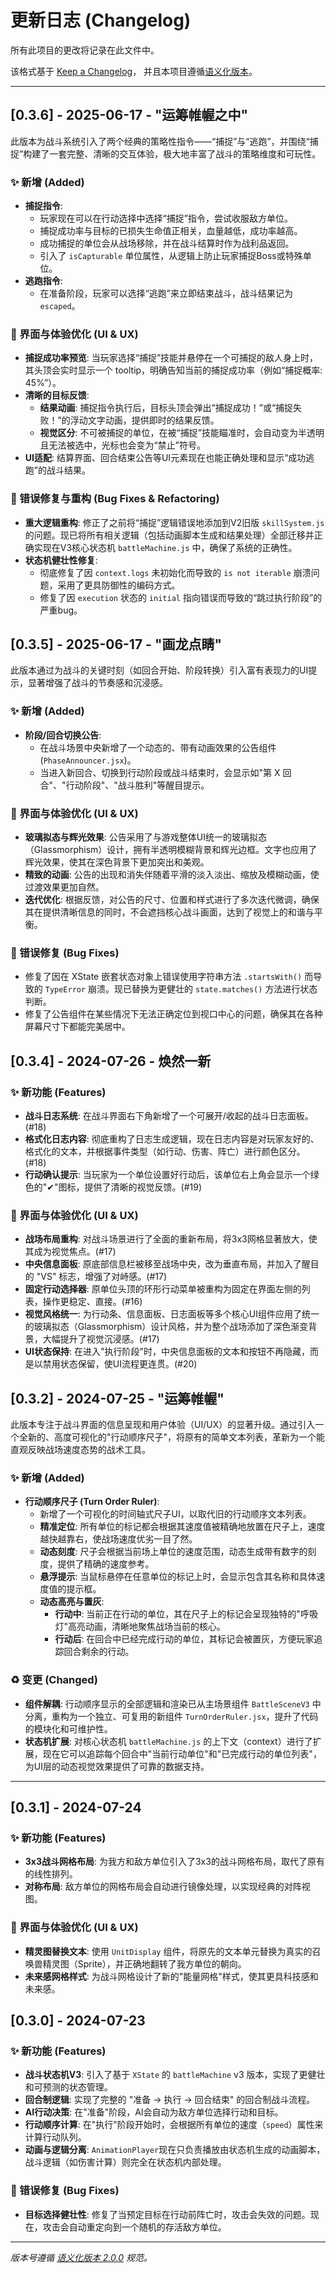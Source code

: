 <!--
 * @Author: Sirius 540363975@qq.com
 * @Date: 2025-06-15 06:15:28
 * @LastEditors: Sirius 540363975@qq.com
 * @LastEditTime: 2025-06-17 07:58:25
-->
# 更新日志 (Changelog)

所有此项目的更改将记录在此文件中。

该格式基于 [Keep a Changelog](https://keepachangelog.com/zh-CN/1.0.0/)，
并且本项目遵循[语义化版本](https://semver.org/spec/v2.0.0.html)。

---

## [0.3.6] - 2025-06-17 - "运筹帷幄之中"

此版本为战斗系统引入了两个经典的策略性指令——“捕捉”与“逃跑”，并围绕“捕捉”构建了一套完整、清晰的交互体验，极大地丰富了战斗的策略维度和可玩性。

### ✨ 新增 (Added)

-   **捕捉指令**:
    -   玩家现在可以在行动选择中选择“捕捉”指令，尝试收服敌方单位。
    -   捕捉成功率与目标的已损失生命值正相关，血量越低，成功率越高。
    -   成功捕捉的单位会从战场移除，并在战斗结算时作为战利品返回。
    -   引入了 `isCapturable` 单位属性，从逻辑上防止玩家捕捉Boss或特殊单位。
-   **逃跑指令**:
    -   在准备阶段，玩家可以选择“逃跑”来立即结束战斗，战斗结果记为 `escaped`。

### 🎨 界面与体验优化 (UI & UX)

-   **捕捉成功率预览**: 当玩家选择“捕捉”技能并悬停在一个可捕捉的敌人身上时，其头顶会实时显示一个 tooltip，明确告知当前的捕捉成功率（例如“捕捉概率: 45%”）。
-   **清晰的目标反馈**:
    -   **结果动画**: 捕捉指令执行后，目标头顶会弹出“捕捉成功！”或“捕捉失败！”的浮动文字动画，提供即时的结果反馈。
    -   **视觉区分**: 不可被捕捉的单位，在被“捕捉”技能瞄准时，会自动变为半透明且无法被选中，光标也会变为“禁止”符号。
-   **UI适配**: 结算界面、回合结束公告等UI元素现在也能正确处理和显示“成功逃跑”的战斗结果。

### 🐛 错误修复与重构 (Bug Fixes & Refactoring)

-   **重大逻辑重构**: 修正了之前将“捕捉”逻辑错误地添加到V2旧版 `skillSystem.js` 的问题。现已将所有相关逻辑（包括动画脚本生成和结果处理）全部迁移并正确实现在V3核心状态机 `battleMachine.js` 中，确保了系统的正确性。
-   **状态机健壮性修复**:
    -   彻底修复了因 `context.logs` 未初始化而导致的 `is not iterable` 崩溃问题，采用了更具防御性的编码方式。
    -   修复了因 `execution` 状态的 `initial` 指向错误而导致的“跳过执行阶段”的严重bug。

## [0.3.5] - 2025-06-17 - "画龙点睛"

此版本通过为战斗的关键时刻（如回合开始、阶段转换）引入富有表现力的UI提示，显著增强了战斗的节奏感和沉浸感。

### ✨ 新增 (Added)

-   **阶段/回合切换公告**:
    -   在战斗场景中央新增了一个动态的、带有动画效果的公告组件 (`PhaseAnnouncer.jsx`)。
    -   当进入新回合、切换到行动阶段或战斗结束时，会显示如"第 X 回合"、"行动阶段"、"战斗胜利"等醒目提示。

### 🎨 界面与体验优化 (UI & UX)

-   **玻璃拟态与辉光效果**: 公告采用了与游戏整体UI统一的玻璃拟态（Glassmorphism）设计，拥有半透明模糊背景和辉光边框。文字也应用了辉光效果，使其在深色背景下更加突出和美观。
-   **精致的动画**: 公告的出现和消失伴随着平滑的淡入淡出、缩放及模糊动画，使过渡效果更加自然。
-   **迭代优化**: 根据反馈，对公告的尺寸、位置和样式进行了多次迭代微调，确保其在提供清晰信息的同时，不会遮挡核心战斗画面，达到了视觉上的和谐与平衡。

### 🐛 错误修复 (Bug Fixes)

-   修复了因在 XState 嵌套状态对象上错误使用字符串方法 `.startsWith()` 而导致的 `TypeError` 崩溃。现已替换为更健壮的 `state.matches()` 方法进行状态判断。
-   修复了公告组件在某些情况下无法正确定位到视口中心的问题，确保其在各种屏幕尺寸下都能完美居中。

## [0.3.4] - 2024-07-26 - 焕然一新

### ✨ 新功能 (Features)
- **战斗日志系统**: 在战斗界面右下角新增了一个可展开/收起的战斗日志面板。(#18)
- **格式化日志内容**: 彻底重构了日志生成逻辑，现在日志内容是对玩家友好的、格式化的文本，并根据事件类型（如行动、伤害、阵亡）进行颜色区分。(#18)
- **行动确认提示**: 当玩家为一个单位设置好行动后，该单位右上角会显示一个绿色的"✔"图标，提供了清晰的视觉反馈。(#19)

### 🎨 界面与体验优化 (UI & UX)
- **战场布局重构**: 对战斗场景进行了全面的重新布局，将3x3网格显著放大，使其成为视觉焦点。(#17)
- **中央信息面板**: 原底部信息栏被移至战场中央，改为垂直布局，并加入了醒目的 "VS" 标志，增强了对峙感。(#17)
- **固定行动选择器**: 原单位头顶的环形行动菜单被重构为固定在界面左侧的列表，操作更稳定、直接。(#16)
- **视觉风格统一**: 为行动条、信息面板、日志面板等多个核心UI组件应用了统一的玻璃拟态（Glassmorphism）设计风格，并为整个战场添加了深色渐变背景，大幅提升了视觉沉浸感。(#17)
- **UI状态保持**: 在进入"执行阶段"时，中央信息面板的文本和按钮不再隐藏，而是以禁用状态保留，使UI流程更连贯。(#20)

## [0.3.2] - 2024-07-25 - "运筹帷幄"

此版本专注于战斗界面的信息呈现和用户体验（UI/UX）的显著升级。通过引入一个全新的、高度可视化的"行动顺序尺子"，将原有的简单文本列表，革新为一个能直观反映战场速度态势的战术工具。

### ✨ 新增 (Added)

-   **行动顺序尺子 (Turn Order Ruler)**:
    -   新增了一个可视化的时间轴式尺子UI，以取代旧的行动顺序文本列表。
    -   **精准定位**: 所有单位的标记都会根据其速度值被精确地放置在尺子上，速度越快越靠右，使战场速度优劣一目了然。
    -   **动态刻度**: 尺子会根据当前场上单位的速度范围，动态生成带有数字的刻度，提供了精确的速度参考。
    -   **悬浮提示**: 当鼠标悬停在任意单位的标记上时，会显示包含其名称和具体速度值的提示框。
    -   **动态高亮与置灰**:
        -   **行动中**: 当前正在行动的单位，其在尺子上的标记会呈现独特的"呼吸灯"高亮动画，清晰地聚焦战场当前的核心。
        -   **行动后**: 在回合中已经完成行动的单位，其标记会被置灰，方便玩家追踪回合剩余的行动。

### ♻️ 变更 (Changed)

-   **组件解耦**: 行动顺序显示的全部逻辑和渲染已从主场景组件 `BattleSceneV3` 中分离，重构为一个独立、可复用的新组件 `TurnOrderRuler.jsx`，提升了代码的模块化和可维护性。
-   **状态机扩展**: 对核心状态机 `battleMachine.js` 的上下文（context）进行了扩展，现在它可以追踪每个回合中"当前行动单位"和"已完成行动的单位列表"，为UI层的动态视觉效果提供了可靠的数据支持。

---

## [0.3.1] - 2024-07-24

### ✨ 新功能 (Features)
- **3x3战斗网格布局**: 为我方和敌方单位引入了3x3的战斗网格布局，取代了原有的线性排列。
- **对称布局**: 敌方单位的网格布局会自动进行镜像处理，以实现经典的对阵视图。

### 🎨 界面与体验优化 (UI & UX)
- **精灵图替换文本**: 使用 `UnitDisplay` 组件，将原先的文本单元替换为真实的召唤兽精灵图（Sprite），并正确地翻转了我方单位的朝向。
- **未来感网格样式**: 为战斗网格设计了新的"能量网格"样式，使其更具科技感和未来感。

## [0.3.0] - 2024-07-23

### ✨ 新功能 (Features)
- **战斗状态机V3**: 引入了基于 `XState` 的 `battleMachine` v3 版本，实现了更健壮和可预测的状态管理。
- **回合制逻辑**: 实现了完整的 "准备 -> 执行 -> 回合结束" 的回合制战斗流程。
- **AI行动决策**: 在"准备"阶段，AI会自动为敌方单位选择行动和目标。
- **行动顺序计算**: 在"执行"阶段开始时，会根据所有单位的速度（`speed`）属性来计算行动队列。
- **动画与逻辑分离**: `AnimationPlayer`现在只负责播放由状态机生成的动画脚本，战斗逻辑（如伤害计算）则完全在状态机内部处理。

### 🐛 错误修复 (Bug Fixes)
- **目标选择健壮性**: 修复了当预定目标在行动前阵亡时，攻击会失效的问题。现在，攻击会自动重定向到一个随机的存活敌方单位。

---
_版本号遵循 [语义化版本 2.0.0](https://semver.org/lang/zh-CN/) 规范。_ 